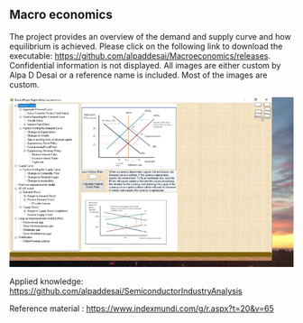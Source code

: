 ## Macro economics

The project provides an overview of the demand and supply curve and how equilibrium is achieved.  Please click on the following link to 
download the executable: https://github.com/alpaddesai/Macroeconomics/releases. Confidential information is not displayed. All images are either custom by Alpa D Desai or a reference name is included. Most of the images are custom. 


![image](MacroeconomicsImage.png)

Applied knowledge: https://github.com/alpaddesai/SemiconductorIndustryAnalysis  

Reference material : https://www.indexmundi.com/g/r.aspx?t=20&v=65
